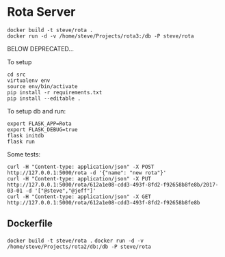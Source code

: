 Rota Server
===========

```
docker build -t steve/rota .
docker run -d -v /home/steve/Projects/rota3:/db -P steve/rota
```

BELOW DEPRECATED...

To setup
```
cd src
virtualenv env
source env/bin/activate
pip install -r requirements.txt
pip install --editable .
```

To setup db and run:

```
export FLASK_APP=Rota
export FLASK_DEBUG=true
flask initdb
flask run
```
Some tests:
```
curl -H "Content-type: application/json" -X POST http://127.0.0.1:5000/rota -d '{"name": "new rota"}'
curl -H "Content-type: application/json" -X PUT  http://127.0.0.1:5000/rota/612a1e08-cdd3-493f-8fd2-f92658b8fe8b/2017-03-01 -d '["@steve","@jeff"]'
curl -H "Content-type: application/json" -X GET  http://127.0.0.1:5000/rota/612a1e08-cdd3-493f-8fd2-f92658b8fe8b
```

Dockerfile
----------

`docker build -t steve/rota .`
`docker run -d -v /home/steve/Projects/rota2/db:/db -P steve/rota`

